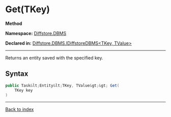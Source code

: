# Get(TKey)

**Method**

**Namespace:** [Diffstore.DBMS](Diffstore.DBMS.md)

**Declared in:** [Diffstore.DBMS.IDiffstoreDBMS&lt;TKey, TValue&gt;](Diffstore.DBMS.IDiffstoreDBMS{TKey,TValue}.md)

------



Returns an entity saved with the specified key.


## Syntax

```csharp
public Task&lt;Entity&lt;TKey, TValue&gt;&gt; Get(
	TKey key
)
```

------

[Back to index](index.md)